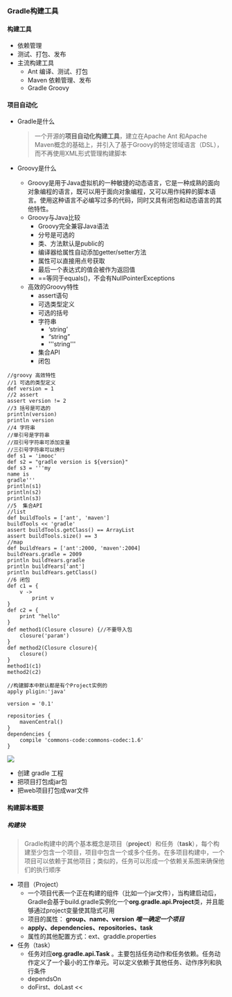 ### Gradle构建工具

#### 构建工具

* 依赖管理
* 测试、打包、发布
* 主流构建工具
  * Ant  编译、测试、打包
  * Maven 依赖管理、发布
  * Gradle  Groovy

#### 项目自动化

* Gradle是什么

  > 一个开源的**项目自动化构建工具**，建立在Apache Ant 和Apache Maven概念的基础上，并引入了基于Groovy的特定领域语言（DSL），而不再使用XML形式管理构建脚本

* Groovy是什么

  * Groovy是用于Java虚拟机的一种敏捷的动态语言，它是一种成熟的面向对象编程的语言，既可以用于面向对象编程，又可以用作纯粹的脚本语言。使用这种语言不必编写过多的代码，同时又具有闭包和动态语言的其他特性。
  * Groovy与Java比较
    * Groovy完全兼容Java语法
    * 分号是可选的
    * 类、方法默认是public的
    * 编译器给属性自动添加getter/setter方法
    * 属性可以直接用点号获取
    * 最后一个表达式的值会被作为返回值
    * ==等同于equals()，不会有NullPointerExceptions
  * 高效的Groovy特性
    * assert语句
    * 可选类型定义
    * 可选的括号
    * 字符串
      * ‘string’
      * “string”
      * '''string'''
    * 集合API
    * 闭包

```
//groovy 高效特性
//1 可选的类型定义
def version = 1
//2 assert
assert version != 2
//3 括号是可选的
println(version)
println version
//4 字符串
//单引号是字符串
//双引号字符串可添加变量
//三引号字符串可以换行
def s1 = 'imooc'
def s2 = "gradle version is ${version}"
def s3 = '''my
name is
gradle'''
println(s1)
println(s2)
println(s3)
//5  集合API
//list
def buildTools = ['ant', 'maven']
buildTools << 'gradle'
assert buildTools.getClass() == ArrayList
assert buildTools.size() == 3
//map
def buildYears = ['ant':2000, 'maven':2004]
buildYears.gradle = 2009
println buildYears.gradle
println buildYears['ant']
println buildYears.getClass()
//6 闭包
def c1 = {
    v ->
        print v
}
def c2 = {
    print "hello"
}
def method1(Closure closure) {//不要导入包
    closure('param')
}
def method2(Closure closure){
    closure()
}
method1(c1)
method2(c2)
```

```
//构建脚本中默认都是有个Project实例的
apply pligin:'java'

version = '0.1'

repositories {
    mavenCentral()
}
dependencies {
    compile 'commons-code:commons-codec:1.6'
}
```

![](C:\Users\18451\Desktop\note\gradle目录结构.png)

* 创建  gradle  工程
* 把项目打包成jar包
* 把web项目打包成war文件

#### 构建脚本概要

##### 构建块

> Gradle构建中的两个基本概念是项目（**project**）和任务（**task**），每个构建至少包含一个项目，项目中包含一个或多个任务。在多项目构建中，一个项目可以依赖于其他项目；类似的，任务可以形成一个依赖关系图来确保他们的执行顺序

* 项目（Project）
  * 一个项目代表一个正在构建的组件（比如一个jar文件），当构建启动后，Gradle会基于build.gradle实例化一个**org.gradle.api.Project**类，并且能够通过project变量使其隐式可用
  * 项目的属性： **group、name、version**                ***唯一确定一个项目***
  * **apply、dependencies、repositories、task**
  * 属性的其他配置方式：ext、graddle.properties
* 任务（task）
  * 任务对应**org.gradle.api.Task** 。主要包括任务动作和任务依赖。任务动作定义了一个最小的工作单元。可以定义依赖于其他任务、动作序列和执行条件
  * dependsOn
  * doFirst、doLast <<